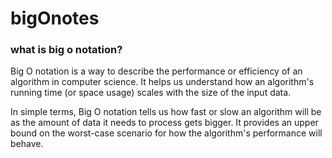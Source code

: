 # bigOnotes

### what is big o notation?
Big O notation is a way to describe the performance or efficiency of an algorithm in computer science. It helps us understand how an algorithm's running time (or space usage) scales with the size of the input data.

In simple terms, Big O notation tells us how fast or slow an algorithm will be as the amount of data it needs to process gets bigger. It provides an upper bound on the worst-case scenario for how the algorithm's performance will behave.
